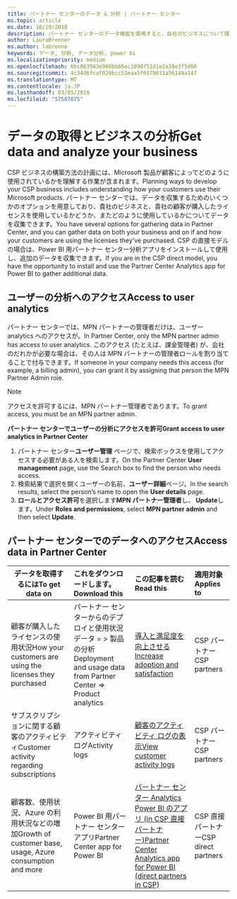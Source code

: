 ```yaml
---
title: パートナー センターのデータ & 分析 | パートナー センター
ms.topic: article
ms.date: 10/29/2018
description: パートナー センターのデータ機能を使用すると、自社のビジネスについて理解を深めることができます
author: LauraBrenner
ms.author: labrenne
keywords: データ, 分析, データ分析, power bi
ms.localizationpriority: medium
ms.openlocfilehash: 6bc863943e968bb66ec1090751d1e2a38e3f5d66
ms.sourcegitcommit: 4c34d6fcaf020bcc53eaa5f0379011a56149a14f
ms.translationtype: MT
ms.contentlocale: ja-JP
ms.lasthandoff: 03/05/2019
ms.locfileid: "57587075"
---
```

# <a name="get-data-and-analyze-your-business"></a><span data-ttu-id="d9be5-104">データの取得とビジネスの分析</span><span class="sxs-lookup"><span data-stu-id="d9be5-104">Get data and analyze your business</span></span> 

<span data-ttu-id="d9be5-105">CSP ビジネスの構築方法の計画には、Microsoft 製品が顧客によってどのように使用されているかを理解する作業が含まれます。</span><span class="sxs-lookup"><span data-stu-id="d9be5-105">Planning ways to develop your CSP business includes understanding how your customers use their Microsoft products.</span></span> <span data-ttu-id="d9be5-106">パートナー センターでは、データを収集するためのいくつかのオプションを用意しており、貴社のビジネスと、貴社の顧客が購入したライセンスを使用しているかどうか、またどのように使用しているかについてデータを収集できます。</span><span class="sxs-lookup"><span data-stu-id="d9be5-106">You have several options for gathering data in Partner Center, and you can gather data on both your business and on if and how your customers are using the licenses they've purchased.</span></span> <span data-ttu-id="d9be5-107">CSP の直接モデルの場合は、Power BI 用パートナー センター分析アプリをインストールして使用し、追加のデータを収集できます。</span><span class="sxs-lookup"><span data-stu-id="d9be5-107">If you are in the CSP direct model, you have the opportunity to install and use the Partner Center Analytics app for Power BI to gather additional data.</span></span>

## <a name="access-to-user-analytics"></a><span data-ttu-id="d9be5-108">ユーザーの分析へのアクセス</span><span class="sxs-lookup"><span data-stu-id="d9be5-108">Access to user analytics</span></span>

<span data-ttu-id="d9be5-109">パートナー センターでは、MPN パートナーの管理者だけは、ユーザー analytics へのアクセスが。</span><span class="sxs-lookup"><span data-stu-id="d9be5-109">In Partner Center, only the MPN partner admin has access to user analytics.</span></span> <span data-ttu-id="d9be5-110">このアクセス (たとえば、課金管理者) が、会社のだれかが必要な場合は、その人は MPN パートナーの管理者ロールを割り当てることで付与できます。</span><span class="sxs-lookup"><span data-stu-id="d9be5-110">If someone in your company needs this access (for example, a billing admin), you can grant it by assigning that person the MPN Partner Admin role.</span></span>

>[!NOTE] 
><span data-ttu-id="d9be5-111">アクセスを許可するには、MPN パートナー管理者であります。</span><span class="sxs-lookup"><span data-stu-id="d9be5-111">To grant access, you must be an MPN partner admin.</span></span>

<span data-ttu-id="d9be5-112">**パートナー センターでユーザーの分析にアクセスを許可**</span><span class="sxs-lookup"><span data-stu-id="d9be5-112">**Grant access to user analytics in Partner Center**</span></span> 

1.  <span data-ttu-id="d9be5-113">パートナー センター**ユーザー管理** ページで、検索ボックスを使用してアクセスする必要がある人を検索します。</span><span class="sxs-lookup"><span data-stu-id="d9be5-113">On the Partner Center **User management** page, use the Search box to find the person who needs access.</span></span>
2.  <span data-ttu-id="d9be5-114">検索結果で選択を開くユーザーの名前、**ユーザー詳細**ページ。</span><span class="sxs-lookup"><span data-stu-id="d9be5-114">In the search results, select the person’s name to open the **User details** page.</span></span>
3.  <span data-ttu-id="d9be5-115">**ロールとアクセス許可**を選択します**MPN パートナー管理者**し、 **Update**します。</span><span class="sxs-lookup"><span data-stu-id="d9be5-115">Under **Roles and permissions**, select **MPN partner admin** and then select **Update**.</span></span>

 
## <a name="access-data-in-partner-center"></a><span data-ttu-id="d9be5-116">パートナー センターでのデータへのアクセス</span><span class="sxs-lookup"><span data-stu-id="d9be5-116">Access data in Partner Center</span></span>

|<span data-ttu-id="d9be5-117">**データを取得するには**</span><span class="sxs-lookup"><span data-stu-id="d9be5-117">**To get data on**</span></span>   |<span data-ttu-id="d9be5-118">**これをダウンロードします。**</span><span class="sxs-lookup"><span data-stu-id="d9be5-118">**Download this**</span></span>   |<span data-ttu-id="d9be5-119">**この記事を読む**</span><span class="sxs-lookup"><span data-stu-id="d9be5-119">**Read this**</span></span>   | <span data-ttu-id="d9be5-120">**適用対象**</span><span class="sxs-lookup"><span data-stu-id="d9be5-120">**Applies to**</span></span>    |
|---------------------|:-----------------------|:---------------|:--------------|
|<span data-ttu-id="d9be5-121">顧客が購入したライセンスの使用状況</span><span class="sxs-lookup"><span data-stu-id="d9be5-121">How your customers are using the licenses they purchased</span></span>   |<span data-ttu-id="d9be5-122">パートナー センターからのデプロイと使用状況データ = > 製品の分析</span><span class="sxs-lookup"><span data-stu-id="d9be5-122">Deployment and usage data from Partner Center => Product analytics</span></span>   |[<span data-ttu-id="d9be5-123">導入と満足度を向上させる</span><span class="sxs-lookup"><span data-stu-id="d9be5-123">Increase adoption and satisfaction</span></span>](increasing-adoption-and-satisfaction.md)|<span data-ttu-id="d9be5-124">CSP パートナー</span><span class="sxs-lookup"><span data-stu-id="d9be5-124">CSP partners</span></span>|
|<span data-ttu-id="d9be5-125">サブスクリプションに関する顧客のアクティビティ</span><span class="sxs-lookup"><span data-stu-id="d9be5-125">Customer activity regarding subscriptions</span></span>   |<span data-ttu-id="d9be5-126">アクティビティ ログ</span><span class="sxs-lookup"><span data-stu-id="d9be5-126">Activity logs</span></span>   |[<span data-ttu-id="d9be5-127">顧客のアクティビティ ログの表示</span><span class="sxs-lookup"><span data-stu-id="d9be5-127">View customer activity logs</span></span>](activity-logs.md)|<span data-ttu-id="d9be5-128">CSP パートナー</span><span class="sxs-lookup"><span data-stu-id="d9be5-128">CSP partners</span></span>   |
|<span data-ttu-id="d9be5-129">顧客数、使用状況、Azure の利用状況などの増加</span><span class="sxs-lookup"><span data-stu-id="d9be5-129">Growth of customer base, usage, Azure consumption and more</span></span>   |<span data-ttu-id="d9be5-130">Power BI 用パートナー センター アプリ</span><span class="sxs-lookup"><span data-stu-id="d9be5-130">Partner Center app for Power BI</span></span>   |[<span data-ttu-id="d9be5-131">パートナー センター Analytics Power BI のアプリ (in CSP 直接パートナー)</span><span class="sxs-lookup"><span data-stu-id="d9be5-131">Partner Center Analytics app for Power BI (direct partners in CSP)</span></span>](power-bi-app-for-direct-partners.md)|<span data-ttu-id="d9be5-132">CSP 直接パートナー</span><span class="sxs-lookup"><span data-stu-id="d9be5-132">CSP direct partners</span></span>|






